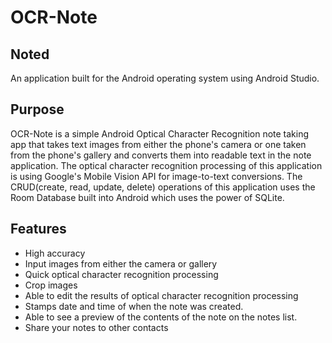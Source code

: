 # OCR-Note
## Noted
An application built for the Android operating system using Android Studio.

## Purpose
OCR-Note is a simple Android Optical Character Recognition note taking app that takes text images from 
either the phone's camera or one taken from the phone's gallery and converts them into readable text in the note
application. The optical character recognition processing of this application is using Google's Mobile 
Vision API for image-to-text conversions. The CRUD(create, read, update, delete) operations of this application uses the Room Database built into Android which uses the power of SQLite. 

## Features
- High accuracy
- Input images from either the camera or gallery
- Quick optical character recognition processing
- Crop images
- Able to edit the results of optical character recognition processing
- Stamps date and time of when the note was created.
- Able to see a preview of the contents of the note on the notes list. 
- Share your notes to other contacts
